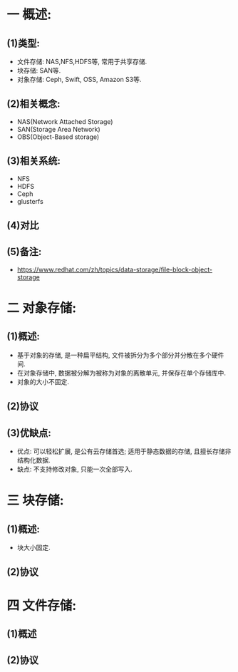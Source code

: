 # 一 概述:
## (1)类型:
- 文件存储: NAS,NFS,HDFS等, 常用于共享存储.
- 块存储: SAN等.
- 对象存储: Ceph, Swift, OSS, Amazon S3等.

## (2)相关概念:
- NAS(Network Attached Storage)
- SAN(Storage Area Network)
- OBS(Object-Based storage)

## (3)相关系统:
- NFS
- HDFS
- Ceph
- glusterfs

## (4)对比

## (5)备注:
- https://www.redhat.com/zh/topics/data-storage/file-block-object-storage

# 二 对象存储:
## (1)概述:
- 基于对象的存储, 是一种扁平结构, 文件被拆分为多个部分并分散在多个硬件间.
- 在对象存储中, 数据被分解为被称为对象的离散单元, 并保存在单个存储库中.
- 对象的大小不固定.

## (2)协议

## (3)优缺点:
- 优点: 可以轻松扩展, 是公有云存储首选; 适用于静态数据的存储, 且擅长存储非结构化数据.
- 缺点: 不支持修改对象, 只能一次全部写入.

# 三 块存储:
## (1)概述:
- 块大小固定.

## (2)协议


# 四 文件存储:
## (1)概述

## (2)协议

